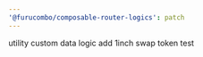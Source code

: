 ```yaml
---
'@furucombo/composable-router-logics': patch
---
```


utility custom data logic add 1inch swap token test
